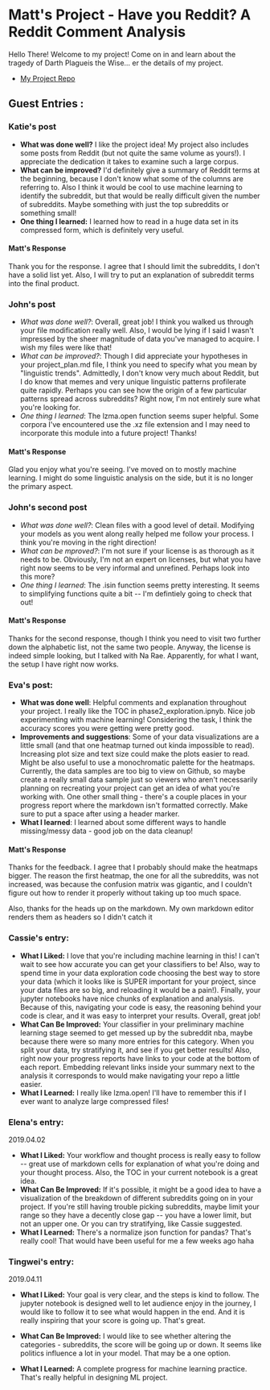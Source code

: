 # Matt's Project - Have you Reddit? A Reddit Comment Analysis
Hello There! Welcome to my project! Come on in and learn about the tragedy of Darth Plagueis the Wise... er the details of my project.

* [My Project Repo](https://github.com/Data-Science-for-Linguists-2019/Reddit-Comment-Analysis)

## Guest Entries :

### Katie's post
- **What was done well?** I like the project idea! My project also includes some posts from Reddit (but not quite the same volume as yours!). I appreciate the dedication it takes to examine such a large corpus.
- **What can be improved?** I'd definitely give a summary of Reddit terms at the beginning, because I don't know what some of the columns are referring to. Also I think it would be cool to use machine learning to identify the subreddit, but that would be really difficult given the number of subreddits. Maybe something with just the top subreddits or something small!
- **One thing I learned:** I learned how to read in a huge data set in its compressed form, which is definitely very useful.

#### Matt's Response

Thank you for the response. I agree that I should limit the subreddits, I don't have a solid list yet. Also, I will try to put an explanation of subreddit terms into the final product.

### John's post
- *What was done well?*: Overall, great job! I think you walked us through your file modification really well. Also, I would be lying if I said I wasn't impressed by the sheer magnitude of data you've managed to acquire. I wish my files were like that!
- *What can be improved?*: Though I did appreciate your hypotheses in your project_plan.md file, I think you need to specify what you mean by "linguistic trends". Admittedly, I don't know very much about Reddit, but I do know that memes and very unique linguistic patterns profilerate quite rapidly. Perhaps you can see how the origin of a few particular patterns spread across subreddits? Right now, I'm not entirely sure what you're looking for.
- *One thing I learned*: The lzma.open function seems super helpful. Some corpora I've encountered use the .xz file extension and I may need to incorporate this module into a future project! Thanks!

#### Matt's Response

Glad you enjoy what you're seeing. I've moved on to mostly machine learning. I might do some linguistic analysis on the side, but it is no longer the primary aspect.

### John's second post
- *What was done well?*: Clean files with a good level of detail. Modifying your models as you went along really helped me follow your process. I think you're moving in the right direction!
- *What can be mproved?*: I'm not sure if your license is as thorough as it needs to be. Obviously, I'm not an expert on licenses, but what you have right now seems to be very informal and
unrefined. Perhaps look into this more?
- *One thing I learned*: The .isin function seems pretty interesting. It seems to simplifying functions quite a bit -- I'm defintiely going to check that out!

#### Matt's Response

Thanks for the second response, though I think you need to visit two further down the alphabetic list, not the same two people. Anyway, the license is indeed simple looking, but I talked with Na Rae. Apparently, for what I want, the setup I have right now works.

### Eva's post:
- **What was done well**: Helpful comments and explanation throughout your project. I really like the TOC in phase2_exploration.ipnyb. Nice job experimenting with machine learning! Considering the task, I think the accuracy scores you were getting were pretty good.
- **Improvements and suggestions**: Some of your data visualizations are a little small (and that one heatmap turned out kinda impossible to read). Increasing plot size and text size could make the plots easier to read. Might be also useful to use a monochromatic palette for the heatmaps. Currently, the data samples are too big to view on Github, so maybe create a really small data sample just so viewers who aren't necessarily planning on recreating your project can get an idea of what you're working with. One other small thing - there's a couple places in your progress report where the markdown isn't formatted correctly. Make sure to put a space after using a header marker.
- **What I learned**: I learned about some different ways to handle missing/messy data - good job on the data cleanup!

#### Matt's Response

Thanks for the feedback. I agree that I probably should make the heatmaps bigger. The reason the first heatmap, the one for all the subreddits, was not increased, was because the confusion matrix was gigantic, and I couldn't figure out how to render it properly without taking up too much space.

Also, thanks for the heads up on the markdown. My own markdown editor renders them as headers so I didn't catch it

### Cassie's entry:
- **What I Liked:** I love that you're including machine learning in this!
I can't wait to see how accurate you can get your classifiers to be! Also,
way to spend time in your data exploration code choosing
the
best way to store your data (which it looks like is SUPER important for your
project, since your data files are so big, and reloading it would be a
pain!). Finally, your jupyter notebooks have nice chunks of explanation and
analysis. Because of this, navigating your code is easy, the reasoning
behind your code is clear, and it was easy to interpret your results.
Overall, great job!
- **What Can Be Improved:** Your classifier in your preliminary machine
learning stage seemed to get messed up by the subreddit nba, maybe because
there were so many more entries for this category. When you split your data,
try
stratifying it, and see if you get better results! Also, right now your
progress reports have links to your code at the bottom of each report.
Embedding relevant links inside your summary next to the analysis it
corresponds to would make navigating your repo a little easier.
- **What I Learned:** I really like lzma.open! I'll have to remember this if
I ever want to analyze large compressed files!

### Elena's entry:
2019.04.02
- **What I Liked:** Your workflow and thought process is really easy to follow -- great use of markdown cells for explanation of what you're doing and your thought process. Also, the TOC in your current notebook is a great idea.
- **What Can Be Improved:** If it's possible, it might be a good idea to have a visualization of the breakdown of different subreddits going on in your project. If you're still having trouble picking subreddits, maybe limit your range so they have a decently close gap -- you have a lower limit, but not an upper one. Or you can try stratifying, like Cassie suggested.
- **What I Learned:** There's a normalize json function for pandas? That's really cool! That would have been useful for me a few weeks ago haha

### Tingwei's entry:
2019.04.11
- **What I Liked:** Your goal is very clear, and the steps is kind to follow. The jupyter notebook is designed well to let audience enjoy in the journey, I would like to follow it to see what would happen in the end. And it is really inspiring that your score is going up. That's great.

- **What Can Be Improved:** I would like to see whether altering the categories - subreddits, the score will be going up or down. It seems like politics influence a lot in your model. That may be a one option.

- **What I Learned:** A complete progress for machine learning practice. That's really helpful in designing ML project. 
